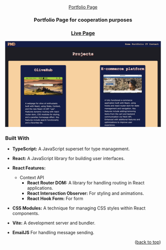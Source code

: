 <br />
<div align="center">
  <a href="https://github.com/ptrmad/PortfolioPage">
  Portfolio Page
  </a>
</div>

<h3 align="center">Portfolio Page for cooperation purposes</h3>

<h3 align="center"><a href="">Live Page</a></h3>

<div align="center">
  <img src="./Portfolio screen.png" alt="OliveHub Screenshot" width="800px" height="auto" />
</div>

### Built With

- **TypeScript:** A JavaScript superset for type management.
- **React:** A JavaScript library for building user interfaces.
- **React Features:**

  - Context API
    - **React Router DOM:** A library for handling routing in React applications.
    - **React Intersection Observer:** For styling and animations.
    - **React Hook Form:** For form

- **CSS Modules:** A technique for managing CSS styles within React components.
- **Vite:** A development server and bundler.
- **EmailJS** For handling message sending.

<p align="right">(<a href="#readme-top">back to top</a>)</p>

